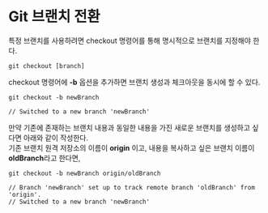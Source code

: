 # Git 브랜치 전환

특정 브랜치를 사용하려면 checkout 명령어를 통해 명시적으로 브랜치를 지정해야 한다.

```
git checkout [branch]
```

checkout 명령어에 **-b** 옵션을 추가하면 브랜치 생성과 체크아웃을 동시에 할 수 있다.

```
git checkout -b newBranch

// Switched to a new branch 'newBranch'
```

만약 기존에 존재하는 브랜치 내용과 동일한 내용을 가진 새로운 브랜치를 생성하고 싶다면 아래와 같이 작성한다.  
기존 브랜치 원격 저장소의 이름이 **origin** 이고, 내용을 복사하고 싶은 브랜치 이름이 **oldBranch**라고 한다면,

```
git checkout -b newBranch origin/oldBranch

// Branch 'newBranch' set up to track remote branch 'oldBranch' from 'origin'.
// Switched to a new branch 'newBranch'
```